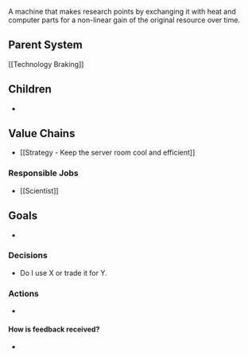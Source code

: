 A machine that makes research points by exchanging it with heat and computer parts for a non-linear gain of the original resource over time.
## Parent System
[[Technology Braking]]
## Children
- 
## Value Chains
- [[Strategy - Keep the server room cool and efficient]]
### Responsible Jobs
- [[Scientist]]
## Goals
- 
### Decisions
- Do I use X or trade it for Y.
### Actions
- 
#### How is feedback received?
- 
